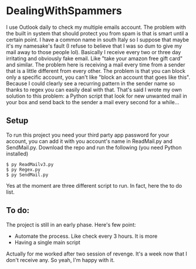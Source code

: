# DealingWithSpammers
I use Outlook daily to check my multiple emails account. The problem with the built in system that should protect you from spam is that is smart until a certain point.
I have a common name in south Italy so I suppose that maybe it's my namesake's fault (I refuse to believe that I was so dum to give my mail away to those people lol).
Basically I receive every two or three day irritating and obviously fake email. Like "take your amazon free gift card" and similar.
The problem here is receiving a mail every time from a sender that is a little different from every other. The problem is that you can block only a specific account, you can't like "block an account that goes like this". Because I could clearly see a recurring pattern in the sender name so thanks to regex you can easily deal with that.
That's said I wrote my own solution to this problem:
a Python script that look for new unwanted mail in your box and send back to the sender a mail every second for a while...

## Setup
To run this project you need your third party app password for your account, you can add it with you account's name in ReadMail.py and SendMail.py.
Download the repo and run the following (you need Python installed)

```
$ py ReadMailv3.py
$ py Regex.py
$ py SendMail.py
```
Yes at the moment are three different script to run. In fact, here the to do list.

## To do:
The project is still in an early phase.
Here's few point:
* Automate the process. Like check every 3 hours. It is more 
* Having a single main script

Actually for me worked after two session of revenge. It's a week now that I don't receive any. So yeah, I'm happy with it.
	
